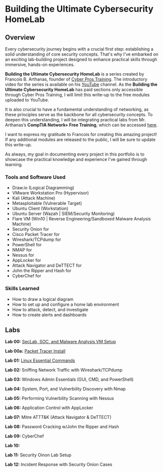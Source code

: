 # Building the Ultimate Cybersecurity HomeLab

## Overview

Every cybersecurity journey begins with a crucial first step: establishing a solid understanding of core security concepts. That's why I've embarked on an exciting lab-building project designed to enhance practical skills through immersive, hands-on experiences.

**Building the Ultimate Cybersecurity HomeLab** is a series created by Francois B. Arthanas, founder of <a href="https://www.cyberprostraining.com">Cyber Pros Training</a>. The introductory video for the series is available on his <a href="https://www.youtube.com/watch?v=KTuzRKmdmlQ">YouTube</a> channel. As the **Building the Ultimate Cybersecurity HomeLab** has paid sections only accessible through Cyber Pros Training, I will limit this write-up to the free modules uploaded to YouTube.

It is also crucial to have a fundamental understanding of networking, as these principles serve as the backbone for all cybersecurity concepts. To deepen this understanding, I will be integrating practical labs from Mr. Arthanas’s **CompTIA Network+ Free Training**, which can be accessed <a href="https://www.youtube.com/live/2w8WOGUSfGI?si=qUyvRd8MYpwnz0IS">here</a>.

I want to express my gratitude to Francois for creating this amazing project! If any additional modules are released to the public, I will be sure to update this write-up. 

As always, my goal in documenting every project in this portfolio is to showcase the practical knowledge and experience I've gained through learning.

### Tools and Software Used

- Draw.io (Logical Diagramming)
- VMware Workstation Pro (Hypervisor)
- Kali (Attack Machine)
- Metasploitable (Vulnerable Target)
- Ubuntu Client (Workstation)
- Ubuntu Server (Wazah | SIEM/Security Monitoring)
- Flare VM (Win10 | Reverse Engineering/Sandboxed Malware Analysis Machine)
- Security Onion for
- Cisco Packet Tracer for
- Wireshark/TCPdump for
- PowerShell for
- NMAP for
- Nessus for
- AppLocker for
- Attack Navigator and DeTTECT for
- John the Ripper and Hash for
- CyberChef for

### Skills Learned

- How to draw a logical diagram
- How to set up and configure a home lab environment
- How to attack, detect, and investigate
- How to create alerts and dashboards

## Labs
**Lab 00:** <a href="https://github.com/marcietolbert/Building-the-Ultimate-Cybersecurity-HomeLab/blob/main/Labs/SEC-SOC-Malware-Analysis-VM-Setup.md">SecLab, SOC, and Malware Analysis VM Setup</a>

**Lab 00a:** <a href="https://github.com/marcietolbert/MYDFIR-SOC-Analyst-Challenge/blob/main/Pages/Logical-Diagram.md">Packet Tracer Install</a>

**Lab 01:** <a href="https://github.com/marcietolbert/MYDFIR-SOC-Analyst-Challenge/blob/main/Pages/Elasticserach-and-Kibana-Setup.md">Linux Essential Commands</a>

**Lab 02:** Sniffing Network Traffic with Wireshark/TCPdump

**Lab 03:** Windows Admin Essentials (GUI, CMD, and PowerShell)

**Lab 04:** System, Port, and Vulnerbility Discovery with Nmap

**Lab 05:** Performing Vulnerbility Scanning with Nessus

**Lab 06:** Application Control with AppLocker

**Lab 07:** Mitre ATTT&K (Attack Navigator & DeTTECT)

**Lab 08:** Password Cracking w/John the Ripper and Hash

**Lab 09:** CyberChef

**Lab 10:**

**Lab 11:** Security Oinon Lab Setup

**Lab 12:** Incident Response with Security Onion Cases
